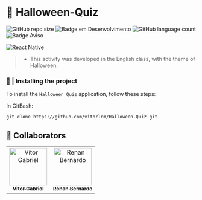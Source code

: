 # 🎃 Halloween-Quiz

![GitHub repo size](https://img.shields.io/github/repo-size/vitorlnm/Halloween-Quiz?style=for-the-badge)
![Badge em Desenvolvimento](http://img.shields.io/static/v1?label=STATUS&message=COMPLETE&color=3CB371&style=for-the-badge)
![GitHub language count](https://img.shields.io/github/languages/count/vitorlnm/Halloween-Quiz?style=for-the-badge)
![Badge Aviso](https://img.shields.io/static/v1?label=Count%20Commits&message=5&color=FF8C00&style=for-the-badge)

<img src="https://images.pexels.com/photos/5634767/pexels-photo-5634767.jpeg?auto=compress&cs=tinysrgb&w=1260&h=750&dpr=2" alt="React Native">

> - This activity was developed in the English class, with the theme of Halloween.

### 🚀 | Installing the project

To install the `Halloween Quiz` application, follow these steps:

In GitBash:

```
git clone https://github.com/vitorlnm/Halloween-Quiz.git
```
## 🤝 Collaborators

<table>
  <tr>
  <td align="center">
      <a href="#" title="Vitor Gabriel">
        <img src="https://avatars.githubusercontent.com/u/79713907?v=4" width="100px;" alt="Vitor Gabriel"/><br>
        <sub>
          <b>Vitor Gabriel</b>
        </sub>
      </a>
    </td>

<td align="center">
      <a href="#" title="Renan Bernardo">
        <img src="https://cdn.discordapp.com/attachments/1204827550946168884/1299534491320320081/412695563_1429922514263509_8172059649901029130_n.png?ex=671d8d4e&is=671c3bce&hm=1820d12bb760755f715c4177039a19f66acfa9feeabb055846a94ac298a3fe1f&" width="100px;" alt="Renan Bernardo"/><br>
        <sub>
          <b>Renan Bernardo</b>
        </sub>
      </a>
    </td>
  </tr>

</table>
